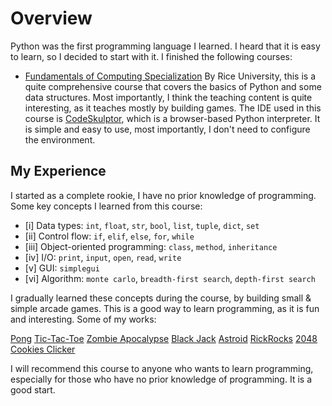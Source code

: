 # Overview

Python was the first programming language I learned. I heard that it is easy to learn, so I decided to start with it.
I finished the following courses:

- [Fundamentals of Computing Specialization](https://www.coursera.org/specializations/computer-fundamentals)
  By Rice University, this is a quite comprehensive course that covers the basics of Python and some data structures.
  Most importantly, I think the teaching content is quite interesting, as it teaches mostly by building games.
  The IDE used in this course is [CodeSkulptor](https://py3.codeskulptor.org/), which is a browser-based Python interpreter.
  It is simple and easy to use, most importantly, I don't need to configure the environment.


## My Experience

I started as a complete rookie, I have no prior knowledge of programming. Some key concepts I learned from this course:

- [i] Data types: `int`, `float`, `str`, `bool`, `list`, `tuple`, `dict`, `set`
- [ii] Control flow: `if`, `elif`, `else`, `for`, `while`
- [iii] Object-oriented programming: `class`, `method`, `inheritance`
- [iv] I/O: `print`, `input`, `open`, `read`, `write`
- [v] GUI: `simplegui`
- [vi] Algorithm: `monte carlo`, `breadth-first search`, `depth-first search`

I gradually learned these concepts during the course, by building small & simple arcade games. This is a good way to learn programming, as it is fun and interesting. Some of my works:

[Pong](https://py2.codeskulptor.org/#user48_Z6508XeNh3_7.py)
[Tic-Tac-Toe](https://py2.codeskulptor.org/#user48_5RAA0Y0MyZ_0.py)
[Zombie Apocalypse](https://py2.codeskulptor.org/#user49_JQDWazRuMn_5.py)
[Black Jack](https://py2.codeskulptor.org/#user48_wqJP5ajdKI_0.py)
[Astroid](https://py2.codeskulptor.org/#user48_1gTQhw0dxg_0.py)
[RickRocks](https://py2.codeskulptor.org/#user48_HfxRK9jhdv_4.py)
[2048](https://py2.codeskulptor.org/#user48_FRKCWpRX2y_30.py)
[Cookies Clicker](https://py2.codeskulptor.org/#user48_6m7GObe9CM_5.py)

I will recommend this course to anyone who wants to learn programming, especially for those who have no prior knowledge of programming. It is a good start.

 
